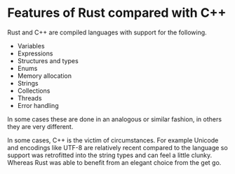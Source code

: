 # Features of Rust compared with C++

Rust and C++ are compiled languages with support for the following.

* Variables
* Expressions
* Structures and types
* Enums
* Memory allocation
* Strings
* Collections
* Threads
* Error handling

In some cases these are done in an analogous or similar fashion, in others they are very different.

In some cases, C++ is the victim of circumstances. For example  Unicode and encodings like UTF-8 are relatively recent compared to the language  so support was retrofitted into the string types and can feel a little clunky. Whereas Rust was able to benefit from an elegant choice from the get go.

